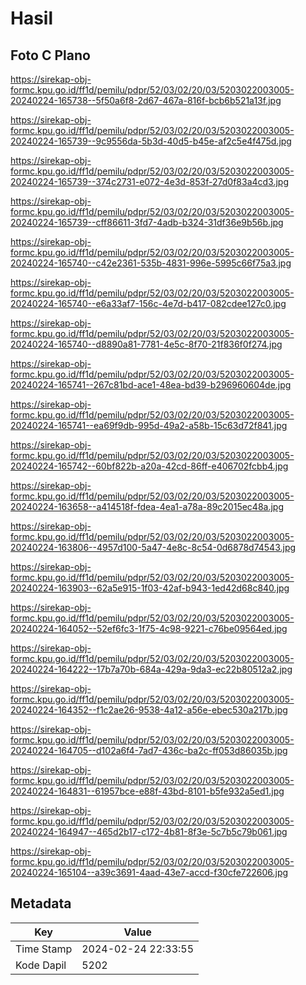 # Hasil

## Foto C Plano

https://sirekap-obj-formc.kpu.go.id/ff1d/pemilu/pdpr/52/03/02/20/03/5203022003005-20240224-165738--5f50a6f8-2d67-467a-816f-bcb6b521a13f.jpg

https://sirekap-obj-formc.kpu.go.id/ff1d/pemilu/pdpr/52/03/02/20/03/5203022003005-20240224-165739--9c9556da-5b3d-40d5-b45e-af2c5e4f475d.jpg

https://sirekap-obj-formc.kpu.go.id/ff1d/pemilu/pdpr/52/03/02/20/03/5203022003005-20240224-165739--374c2731-e072-4e3d-853f-27d0f83a4cd3.jpg

https://sirekap-obj-formc.kpu.go.id/ff1d/pemilu/pdpr/52/03/02/20/03/5203022003005-20240224-165739--cff86611-3fd7-4adb-b324-31df36e9b56b.jpg

https://sirekap-obj-formc.kpu.go.id/ff1d/pemilu/pdpr/52/03/02/20/03/5203022003005-20240224-165740--c42e2361-535b-4831-996e-5995c66f75a3.jpg

https://sirekap-obj-formc.kpu.go.id/ff1d/pemilu/pdpr/52/03/02/20/03/5203022003005-20240224-165740--e6a33af7-156c-4e7d-b417-082cdee127c0.jpg

https://sirekap-obj-formc.kpu.go.id/ff1d/pemilu/pdpr/52/03/02/20/03/5203022003005-20240224-165740--d8890a81-7781-4e5c-8f70-21f836f0f274.jpg

https://sirekap-obj-formc.kpu.go.id/ff1d/pemilu/pdpr/52/03/02/20/03/5203022003005-20240224-165741--267c81bd-ace1-48ea-bd39-b296960604de.jpg

https://sirekap-obj-formc.kpu.go.id/ff1d/pemilu/pdpr/52/03/02/20/03/5203022003005-20240224-165741--ea69f9db-995d-49a2-a58b-15c63d72f841.jpg

https://sirekap-obj-formc.kpu.go.id/ff1d/pemilu/pdpr/52/03/02/20/03/5203022003005-20240224-165742--60bf822b-a20a-42cd-86ff-e406702fcbb4.jpg

https://sirekap-obj-formc.kpu.go.id/ff1d/pemilu/pdpr/52/03/02/20/03/5203022003005-20240224-163658--a414518f-fdea-4ea1-a78a-89c2015ec48a.jpg

https://sirekap-obj-formc.kpu.go.id/ff1d/pemilu/pdpr/52/03/02/20/03/5203022003005-20240224-163806--4957d100-5a47-4e8c-8c54-0d6878d74543.jpg

https://sirekap-obj-formc.kpu.go.id/ff1d/pemilu/pdpr/52/03/02/20/03/5203022003005-20240224-163903--62a5e915-1f03-42af-b943-1ed42d68c840.jpg

https://sirekap-obj-formc.kpu.go.id/ff1d/pemilu/pdpr/52/03/02/20/03/5203022003005-20240224-164052--52ef6fc3-1f75-4c98-9221-c76be09564ed.jpg

https://sirekap-obj-formc.kpu.go.id/ff1d/pemilu/pdpr/52/03/02/20/03/5203022003005-20240224-164222--17b7a70b-684a-429a-9da3-ec22b80512a2.jpg

https://sirekap-obj-formc.kpu.go.id/ff1d/pemilu/pdpr/52/03/02/20/03/5203022003005-20240224-164352--f1c2ae26-9538-4a12-a56e-ebec530a217b.jpg

https://sirekap-obj-formc.kpu.go.id/ff1d/pemilu/pdpr/52/03/02/20/03/5203022003005-20240224-164705--d102a6f4-7ad7-436c-ba2c-ff053d86035b.jpg

https://sirekap-obj-formc.kpu.go.id/ff1d/pemilu/pdpr/52/03/02/20/03/5203022003005-20240224-164831--61957bce-e88f-43bd-8101-b5fe932a5ed1.jpg

https://sirekap-obj-formc.kpu.go.id/ff1d/pemilu/pdpr/52/03/02/20/03/5203022003005-20240224-164947--465d2b17-c172-4b81-8f3e-5c7b5c79b061.jpg

https://sirekap-obj-formc.kpu.go.id/ff1d/pemilu/pdpr/52/03/02/20/03/5203022003005-20240224-165104--a39c3691-4aad-43e7-accd-f30cfe722606.jpg


## Metadata

| Key        | Value               |
| ---------- | ------------------- |
| Time Stamp | 2024-02-24 22:33:55 |
| Kode Dapil | 5202                |



